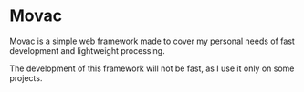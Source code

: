 # Movac
Movac is a simple web framework made to cover my personal needs of fast development and lightweight processing.

The development of this framework will not be fast, as I use it only on some projects.
